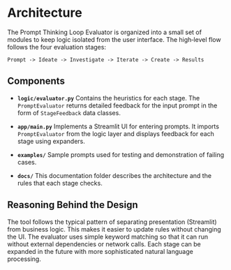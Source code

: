 # Architecture

The Prompt Thinking Loop Evaluator is organized into a small set of modules to
keep logic isolated from the user interface. The high‑level flow follows the
four evaluation stages:

```
Prompt -> Ideate -> Investigate -> Iterate -> Create -> Results
```

## Components

- **`logic/evaluator.py`**
  Contains the heuristics for each stage. The `PromptEvaluator` returns detailed
  feedback for the input prompt in the form of `StageFeedback` data classes.

- **`app/main.py`**
  Implements a Streamlit UI for entering prompts. It imports `PromptEvaluator`
  from the logic layer and displays feedback for each stage using expanders.

- **`examples/`**
  Sample prompts used for testing and demonstration of failing cases.

- **`docs/`**
  This documentation folder describes the architecture and the rules that each
  stage checks.

## Reasoning Behind the Design

The tool follows the typical pattern of separating presentation (Streamlit) from
business logic. This makes it easier to update rules without changing the UI.
The evaluator uses simple keyword matching so that it can run without external
dependencies or network calls. Each stage can be expanded in the future with
more sophisticated natural language processing.
